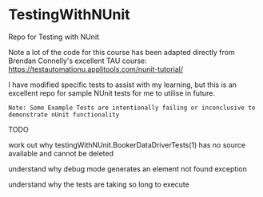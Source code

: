 # TestingWithNUnit
Repo for Testing with NUnit 

Note a lot of the code for this course has been adapted directly from Brendan Connelly's excellent TAU course: https://testautomationu.applitools.com/nunit-tutorial/

I have modified specific tests to assist with my learning, but this is an excellent repo for sample NUnit tests for me to utilise in future.

`Note: Some Example Tests are intentionally failing or inconclusive to demonstrate nUnit functionality`

TODO

work out why testingWithNUnit.BookerDataDriverTests(1) has no source available and cannot be deleted

understand why debug mode generates an element not found exception

understand why the tests are taking so long to execute


